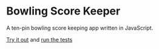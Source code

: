 # Bowling Score Keeper

A ten-pin bowling score keeping app written in JavaScript.

[Try it out](https://alexnorton.com/bowling-score-keeper/) and [run the tests](https://alexnorton.com/bowling-score-keeper/spec/SpecRunner.html)
